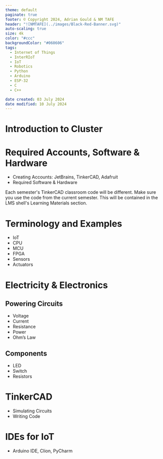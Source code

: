 ```yaml
---
theme: default
paginate: true
footer: © Copyright 2024, Adrian Gould & NM TAFE
header: "![NMTAFE](../images/Black-Red-Banner.svg)"
auto-scaling: true
size: 4k
color: "#ccc"
backgroundColor: "#060606"
tags: 
  - Internet of Things
  - InterRIoT
  - IoT
  - Robotics
  - Python
  - Arduino
  - ESP-32
  - C
  - C++

date created: 03 July 2024
date modified: 10 July 2024
---
```


# Introduction to Cluster


# Required Accounts, Software & Hardware

- Creating Accounts: JetBrains, TinkerCAD, Adafruit
- Required Software & Hardware

Each semester's TinkerCAD classroom code will be different. Make sure you use the code from the current semester. This will be contained in the LMS shell's Learning Materials section.

# Terminology and Examples

- IoT
- CPU
- MCU
- FPGA
- Sensors
- Actuators

# Electricity & Electronics

## Powering Circuits

- Voltage
- Current
- Resistance
- Power
- Ohm’s Law
## Components
- LED
- Switch
- Resistors

# TinkerCAD

- Simulating Circuits
- Writing Code

# IDEs for IoT

- Arduino IDE, Clion, PyCharm


